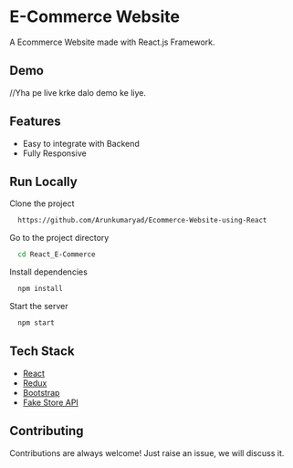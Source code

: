 # E-Commerce Website

A Ecommerce Website made with React.js Framework.


## Demo

//Yha pe live krke dalo demo ke liye.

## Features

- Easy to integrate with Backend
- Fully Responsive






## Run Locally

Clone the project

```bash
  https://github.com/Arunkumaryad/Ecommerce-Website-using-React
```

Go to the project directory

```bash
  cd React_E-Commerce
```

Install dependencies

```bash
  npm install
```

Start the server

```bash
  npm start
```



## Tech Stack

* [React](https://reactjs.org/)
* [Redux](https://redux.js.org/)
* [Bootstrap](https://getbootstrap.com/)
* [Fake Store API](https://fakestoreapi.com/)

## Contributing

Contributions are always welcome!
Just raise an issue, we will discuss it.






